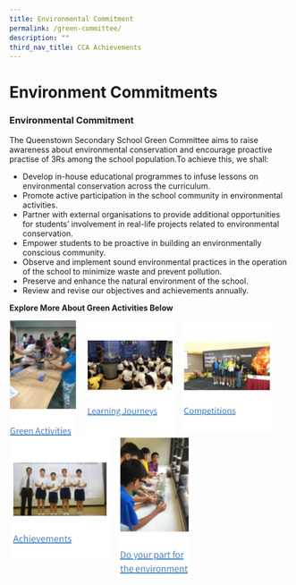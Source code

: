 ```yaml
---
title: Environmental Commitment
permalink: /green-committee/
description: ""
third_nav_title: CCA Achievements
---
```

Environment Commitments
=======================

### **Environmental Commitment**

The Queenstown Secondary School Green Committee aims to raise awareness about environmental conservation and encourage proactive practise of 3Rs among the school population.To achieve this, we shall:

*   Develop in-house educational programmes to infuse lessons on environmental conservation across the curriculum.
*   Promote active participation in the school community in environmental activities.
*   Partner with external organisations to provide additional opportunities for students’ involvement in real-life projects related to environmental conservation.
*   Empower students to be proactive in building an environmentally conscious community.
*   Observe and implement sound environmental practices in the operation of the school to minimize waste and prevent pollution.
*   Preserve and enhance the natural environment of the school.
*   Review and revise our objectives and achievements annually.

**Explore More About Green Activities Below**


<p><a href="https://staging.d33coz43hxnqna.amplifyapp.com/green-committee/green-activities-2015/">
<img src="/images/Our%20Pride/Green%20Activities.png" style="width:120px;height:210px;margin-right:15px;" align = "left">
</a></p>

<p><a href="https://staging.d33coz43hxnqna.amplifyapp.com/green-committee/learning-journeys-2015/">
<img src="/images/Our%20Pride/Learning%20Journeys.png" style="width:160px;height:210px;margin-right:15px;" align = "left">
</a></p>

<p><a href="https://staging.d33coz43hxnqna.amplifyapp.com/green-committee/competitions-in-2015/">
<img src="/images/Our%20Pride/Competitions.png" style="width:160px;height:201px;margin-right:15px;" align = "left">
</a></p>
	

<p><a href="https://staging.d33coz43hxnqna.amplifyapp.com/green-committee/achievements/">
<img src="/images/Our%20Pride/Achievements.png" style="width:180px;height:220px;margin-right:15px;" align = "left">
</a></p>
	
<p><a href="https://staging.d33coz43hxnqna.amplifyapp.com/green-committee/do-your-part-for-the-environment/">
<img src="/images/Our%20Pride/Do%20your%20part%20for%20the%20environment.png" style="width:130px;height:250px;margin-right:15px;" align = "left">
</a></p>
